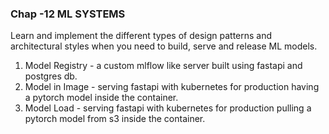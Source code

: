### Chap -12 ML SYSTEMS

Learn and implement the different types of design patterns and architectural styles when you need to build, serve and release ML models.

1. Model Registry - a custom mlflow like server built using fastapi and postgres db.
2. Model in Image - serving fastapi with kubernetes for production having a pytorch model inside the container.
3. Model Load - serving fastapi with kubernetes for production pulling a pytorch model from s3 inside the container.